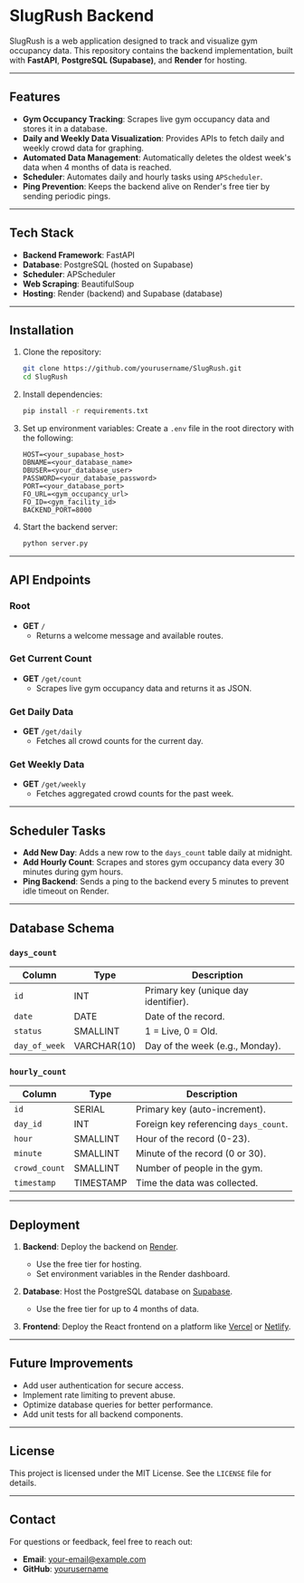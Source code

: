 # SlugRush Backend

SlugRush is a web application designed to track and visualize gym occupancy data. This repository contains the backend implementation, built with **FastAPI**, **PostgreSQL (Supabase)**, and **Render** for hosting.

---

## Features

- **Gym Occupancy Tracking**: Scrapes live gym occupancy data and stores it in a database.
- **Daily and Weekly Data Visualization**: Provides APIs to fetch daily and weekly crowd data for graphing.
- **Automated Data Management**: Automatically deletes the oldest week's data when 4 months of data is reached.
- **Scheduler**: Automates daily and hourly tasks using `APScheduler`.
- **Ping Prevention**: Keeps the backend alive on Render's free tier by sending periodic pings.

---

## Tech Stack

- **Backend Framework**: FastAPI
- **Database**: PostgreSQL (hosted on Supabase)
- **Scheduler**: APScheduler
- **Web Scraping**: BeautifulSoup
- **Hosting**: Render (backend) and Supabase (database)

---

## Installation

1. Clone the repository:
   ```bash
   git clone https://github.com/yourusername/SlugRush.git
   cd SlugRush
   ```

2. Install dependencies:
   ```bash
   pip install -r requirements.txt
   ```

3. Set up environment variables:
   Create a `.env` file in the root directory with the following:
   ```env
   HOST=<your_supabase_host>
   DBNAME=<your_database_name>
   DBUSER=<your_database_user>
   PASSWORD=<your_database_password>
   PORT=<your_database_port>
   FO_URL=<gym_occupancy_url>
   FO_ID=<gym_facility_id>
   BACKEND_PORT=8000
   ```

4. Start the backend server:
   ```bash
   python server.py
   ```

---

## API Endpoints

### Root
- **GET** `/`
  - Returns a welcome message and available routes.

### Get Current Count
- **GET** `/get/count`
  - Scrapes live gym occupancy data and returns it as JSON.

### Get Daily Data
- **GET** `/get/daily`
  - Fetches all crowd counts for the current day.

### Get Weekly Data
- **GET** `/get/weekly`
  - Fetches aggregated crowd counts for the past week.

---

## Scheduler Tasks

- **Add New Day**: Adds a new row to the `days_count` table daily at midnight.
- **Add Hourly Count**: Scrapes and stores gym occupancy data every 30 minutes during gym hours.
- **Ping Backend**: Sends a ping to the backend every 5 minutes to prevent idle timeout on Render.

---

## Database Schema

### `days_count`
| Column      | Type       | Description                          |
|-------------|------------|--------------------------------------|
| `id`        | INT        | Primary key (unique day identifier). |
| `date`      | DATE       | Date of the record.                  |
| `status`    | SMALLINT   | 1 = Live, 0 = Old.                   |
| `day_of_week` | VARCHAR(10) | Day of the week (e.g., Monday).     |

### `hourly_count`
| Column       | Type       | Description                          |
|--------------|------------|--------------------------------------|
| `id`         | SERIAL     | Primary key (auto-increment).        |
| `day_id`     | INT        | Foreign key referencing `days_count`.|
| `hour`       | SMALLINT   | Hour of the record (0-23).           |
| `minute`     | SMALLINT   | Minute of the record (0 or 30).      |
| `crowd_count`| SMALLINT   | Number of people in the gym.         |
| `timestamp`  | TIMESTAMP  | Time the data was collected.         |

---

## Deployment

1. **Backend**: Deploy the backend on [Render](https://render.com/).
   - Use the free tier for hosting.
   - Set environment variables in the Render dashboard.

2. **Database**: Host the PostgreSQL database on [Supabase](https://supabase.com/).
   - Use the free tier for up to 4 months of data.

3. **Frontend**: Deploy the React frontend on a platform like [Vercel](https://vercel.com/) or [Netlify](https://www.netlify.com/).

---

## Future Improvements

- Add user authentication for secure access.
- Implement rate limiting to prevent abuse.
- Optimize database queries for better performance.
- Add unit tests for all backend components.

---

## License

This project is licensed under the MIT License. See the `LICENSE` file for details.

---

## Contact

For questions or feedback, feel free to reach out:

- **Email**: your-email@example.com
- **GitHub**: [yourusername](https://github.com/yourusername)